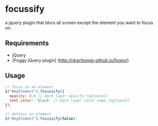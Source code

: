 focussify
=========

a jquery plugin that blurs all screen except the element you want to focus on.

Requirements
-----------
* jQuery
* [Foggy jQuery plugin] (http://nbartlomiej.github.io/foggy/)


Usage
-----

```javascript
// focus on an element
$("#myElement").focussify({
  opacity: 0.6 // dark layer opacity (optional)
  tent_color: 'black' // dark layer color name (optional)
});

// defocus an element
$("#myElement").focussify(false);

```
